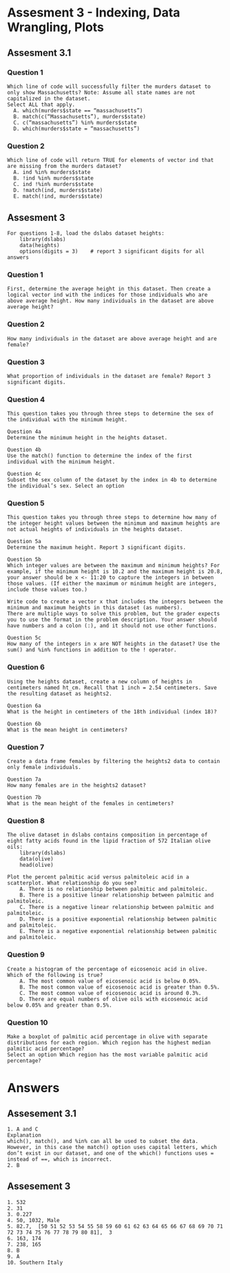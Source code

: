# Assesment 3 - Indexing, Data Wrangling, Plots

## Assesment 3.1

### Question 1
    Which line of code will successfully filter the murders dataset to only show Massachusetts? Note: Assume all state names are not capitalized in the dataset.
    Select ALL that apply.
      A. which(murders$state == “massachusetts”)
      B. match(c(“Massachusetts”), murders$state)
      C. c(“massachusetts”) %in% murders$state
      D. which(murders$state = “massachusetts”)

### Question 2
    Which line of code will return TRUE for elements of vector ind that are missing from the murders dataset?
      A. ind %in% murders$state
      B. !ind %in% murders$state
      C. ind !%in% murders$state
      D. !match(ind, murders$state)
      E. match(!ind, murders$state)


## Assesment 3

    For questions 1-8, load the dslabs dataset heights:
        library(dslabs)
        data(heights)
        options(digits = 3)    # report 3 significant digits for all answers

### Question 1
    First, determine the average height in this dataset. Then create a logical vector ind with the indices for those individuals who are above average height. How many individuals in the dataset are above average height?
  
### Question 2
    How many individuals in the dataset are above average height and are female?
  
### Question 3
    What proportion of individuals in the dataset are female? Report 3 significant digits.

### Question 4
    This question takes you through three steps to determine the sex of the individual with the minimum height.

    Question 4a
    Determine the minimum height in the heights dataset.
    
    Question 4b
    Use the match() function to determine the index of the first individual with the minimum height.
  
    Question 4c
    Subset the sex column of the dataset by the index in 4b to determine the individual’s sex. Select an option
 
### Question 5
    This question takes you through three steps to determine how many of the integer height values between the minimum and maximum heights are not actual heights of individuals in the heights dataset.

    Question 5a
    Determine the maximum height. Report 3 significant digits.

    Question 5b
    Which integer values are between the maximum and minimum heights? For example, if the minimum height is 10.2 and the maximum height is 20.8, your answer should be x <- 11:20 to capture the integers in between those values. (If either the maximum or minimum height are integers, include those values too.)

    Write code to create a vector x that includes the integers between the minimum and maximum heights in this dataset (as numbers).
    There are multiple ways to solve this problem, but the grader expects you to use the format in the problem description. Your answer should have numbers and a colon (:), and it should not use other functions.

    Question 5c
    How many of the integers in x are NOT heights in the dataset? Use the sum() and %in% functions in addition to the ! operator.

 
### Question 6
    Using the heights dataset, create a new column of heights in centimeters named ht_cm. Recall that 1 inch = 2.54 centimeters. Save the resulting dataset as heights2.

    Question 6a
    What is the height in centimeters of the 18th individual (index 18)?
  
    Question 6b
    What is the mean height in centimeters?
  
### Question 7
    Create a data frame females by filtering the heights2 data to contain only female individuals.

    Question 7a
    How many females are in the heights2 dataset?
 
    Question 7b
    What is the mean height of the females in centimeters?
  
### Question 8
    The olive dataset in dslabs contains composition in percentage of eight fatty acids found in the lipid fraction of 572 Italian olive oils:
        library(dslabs)
        data(olive)
        head(olive)

    Plot the percent palmitic acid versus palmitoleic acid in a scatterplot. What relationship do you see?
        A. There is no relationship between palmitic and palmitoleic.
        B. There is a positive linear relationship between palmitic and palmitoleic.
        C. There is a negative linear relationship between palmitic and palmitoleic.
        D. There is a positive exponential relationship between palmitic and palmitoleic.
        E. There is a negative exponential relationship between palmitic and palmitoleic.

### Question 9
    Create a histogram of the percentage of eicosenoic acid in olive. Which of the following is true?
        A. The most common value of eicosenoic acid is below 0.05%.
        B. The most common value of eicosenoic acid is greater than 0.5%.
        C. The most common value of eicosenoic acid is around 0.3%.
        D. There are equal numbers of olive oils with eicosenoic acid below 0.05% and greater than 0.5%.

### Question 10
    Make a boxplot of palmitic acid percentage in olive with separate distributions for each region. Which region has the highest median palmitic acid percentage?
    Select an option Which region has the most variable palmitic acid percentage?



# Answers

## Assesement 3.1

    1. A and C
    Explanation
    which(), match(), and %in% can all be used to subset the data. However, in this case the match() option uses capital letters, which don’t exist in our dataset, and one of the which() functions uses = instead of ==, which is incorrect.
    2. B

## Assesement 3

    1. 532
    2. 31
    3. 0.227
    4. 50, 1032, Male
    5. 82.7,  [50 51 52 53 54 55 58 59 60 61 62 63 64 65 66 67 68 69 70 71 72 73 74 75 76 77 78 79 80 81],  3
    6. 163, 174
    7. 238, 165
    8. B
    9. A
    10. Southern Italy
